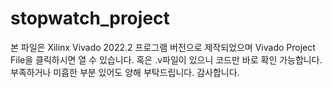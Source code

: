 # stopwatch_project
본 파일은 Xilinx Vivado 2022.2 프로그램 버전으로 제작되었으며 Vivado Project File을 클릭하시면 열 수 있습니다. 혹은 .v파일이 있으니  코드만 바로 확인 가능합니다. 부족하거나 미흡한 부분 있어도 양해 부탁드립니다. 감사합니다.
